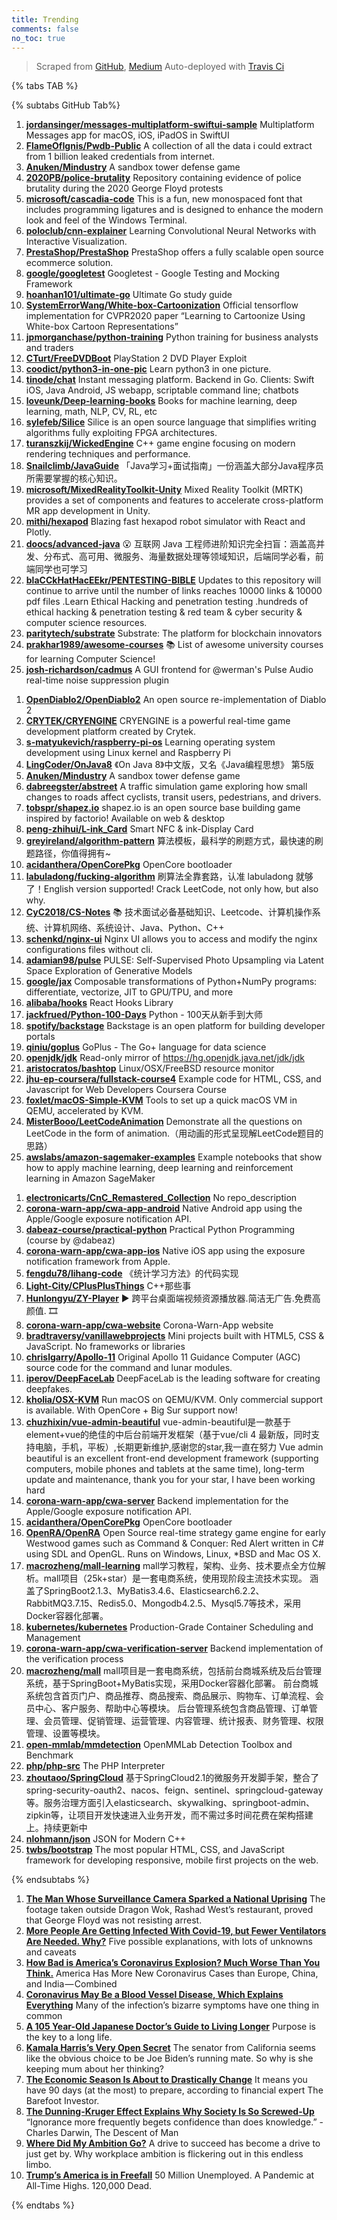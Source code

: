```yaml
---
title: Trending
comments: false
no_toc: true
---
```


> Scraped from [GitHub](https://github.com/trending), [Medium](https://medium.com/topic/popular)
Auto-deployed with [Travis Ci](https://travis-ci.org/)

{% tabs TAB %}
<!-- tab GitHub -->
{% subtabs GitHub Tab%}
<!-- tab Daily -->
1. [**jordansinger/messages-multiplatform-swiftui-sample**](https://github.com/jordansinger/messages-multiplatform-swiftui-sample)
Multiplatform Messages app for macOS, iOS, iPadOS in SwiftUI
2. [**FlameOfIgnis/Pwdb-Public**](https://github.com/FlameOfIgnis/Pwdb-Public)
A collection of all the data i could extract from 1 billion leaked credentials from internet.
3. [**Anuken/Mindustry**](https://github.com/Anuken/Mindustry)
A sandbox tower defense game
4. [**2020PB/police-brutality**](https://github.com/2020PB/police-brutality)
Repository containing evidence of police brutality during the 2020 George Floyd protests
5. [**microsoft/cascadia-code**](https://github.com/microsoft/cascadia-code)
This is a fun, new monospaced font that includes programming ligatures and is designed to enhance the modern look and feel of the Windows Terminal.
6. [**poloclub/cnn-explainer**](https://github.com/poloclub/cnn-explainer)
Learning Convolutional Neural Networks with Interactive Visualization.
7. [**PrestaShop/PrestaShop**](https://github.com/PrestaShop/PrestaShop)
PrestaShop offers a fully scalable open source ecommerce solution.
8. [**google/googletest**](https://github.com/google/googletest)
Googletest - Google Testing and Mocking Framework
9. [**hoanhan101/ultimate-go**](https://github.com/hoanhan101/ultimate-go)
Ultimate Go study guide
10. [**SystemErrorWang/White-box-Cartoonization**](https://github.com/SystemErrorWang/White-box-Cartoonization)
Official tensorflow implementation for CVPR2020 paper “Learning to Cartoonize Using White-box Cartoon Representations”
11. [**jpmorganchase/python-training**](https://github.com/jpmorganchase/python-training)
Python training for business analysts and traders
12. [**CTurt/FreeDVDBoot**](https://github.com/CTurt/FreeDVDBoot)
PlayStation 2 DVD Player Exploit
13. [**coodict/python3-in-one-pic**](https://github.com/coodict/python3-in-one-pic)
Learn python3 in one picture.
14. [**tinode/chat**](https://github.com/tinode/chat)
Instant messaging platform. Backend in Go. Clients: Swift iOS, Java Android, JS webapp, scriptable command line; chatbots
15. [**loveunk/Deep-learning-books**](https://github.com/loveunk/Deep-learning-books)
Books for machine learning, deep learning, math, NLP, CV, RL, etc
16. [**sylefeb/Silice**](https://github.com/sylefeb/Silice)
Silice is an open source language that simplifies writing algorithms fully exploiting FPGA architectures.
17. [**turanszkij/WickedEngine**](https://github.com/turanszkij/WickedEngine)
C++ game engine focusing on modern rendering techniques and performance.
18. [**Snailclimb/JavaGuide**](https://github.com/Snailclimb/JavaGuide)
「Java学习+面试指南」一份涵盖大部分Java程序员所需要掌握的核心知识。
19. [**microsoft/MixedRealityToolkit-Unity**](https://github.com/microsoft/MixedRealityToolkit-Unity)
Mixed Reality Toolkit (MRTK) provides a set of components and features to accelerate cross-platform MR app development in Unity.
20. [**mithi/hexapod**](https://github.com/mithi/hexapod)
Blazing fast hexapod robot simulator with React and Plotly.
21. [**doocs/advanced-java**](https://github.com/doocs/advanced-java)
😮 互联网 Java 工程师进阶知识完全扫盲：涵盖高并发、分布式、高可用、微服务、海量数据处理等领域知识，后端同学必看，前端同学也可学习
22. [**blaCCkHatHacEEkr/PENTESTING-BIBLE**](https://github.com/blaCCkHatHacEEkr/PENTESTING-BIBLE)
Updates to this repository will continue to arrive until the number of links reaches 10000 links & 10000 pdf files .Learn Ethical Hacking and penetration testing .hundreds of ethical hacking & penetration testing & red team & cyber security & computer science resources.
23. [**paritytech/substrate**](https://github.com/paritytech/substrate)
Substrate: The platform for blockchain innovators
24. [**prakhar1989/awesome-courses**](https://github.com/prakhar1989/awesome-courses)
📚 List of awesome university courses for learning Computer Science!
25. [**josh-richardson/cadmus**](https://github.com/josh-richardson/cadmus)
A GUI frontend for @werman's Pulse Audio real-time noise suppression plugin
<!-- endtab -->
<!-- tab Weekly -->
1. [**OpenDiablo2/OpenDiablo2**](https://github.com/OpenDiablo2/OpenDiablo2)
An open source re-implementation of Diablo 2
2. [**CRYTEK/CRYENGINE**](https://github.com/CRYTEK/CRYENGINE)
CRYENGINE is a powerful real-time game development platform created by Crytek.
3. [**s-matyukevich/raspberry-pi-os**](https://github.com/s-matyukevich/raspberry-pi-os)
Learning operating system development using Linux kernel and Raspberry Pi
4. [**LingCoder/OnJava8**](https://github.com/LingCoder/OnJava8)
《On Java 8》中文版，又名《Java编程思想》 第5版
5. [**Anuken/Mindustry**](https://github.com/Anuken/Mindustry)
A sandbox tower defense game
6. [**dabreegster/abstreet**](https://github.com/dabreegster/abstreet)
A traffic simulation game exploring how small changes to roads affect cyclists, transit users, pedestrians, and drivers.
7. [**tobspr/shapez.io**](https://github.com/tobspr/shapez.io)
shapez.io is an open source base building game inspired by factorio! Available on web & desktop
8. [**peng-zhihui/L-ink_Card**](https://github.com/peng-zhihui/L-ink_Card)
Smart NFC & ink-Display Card
9. [**greyireland/algorithm-pattern**](https://github.com/greyireland/algorithm-pattern)
算法模板，最科学的刷题方式，最快速的刷题路径，你值得拥有~
10. [**acidanthera/OpenCorePkg**](https://github.com/acidanthera/OpenCorePkg)
OpenCore bootloader
11. [**labuladong/fucking-algorithm**](https://github.com/labuladong/fucking-algorithm)
刷算法全靠套路，认准 labuladong 就够了！English version supported! Crack LeetCode, not only how, but also why.
12. [**CyC2018/CS-Notes**](https://github.com/CyC2018/CS-Notes)
📚 技术面试必备基础知识、Leetcode、计算机操作系统、计算机网络、系统设计、Java、Python、C++
13. [**schenkd/nginx-ui**](https://github.com/schenkd/nginx-ui)
Nginx UI allows you to access and modify the nginx configurations files without cli.
14. [**adamian98/pulse**](https://github.com/adamian98/pulse)
PULSE: Self-Supervised Photo Upsampling via Latent Space Exploration of Generative Models
15. [**google/jax**](https://github.com/google/jax)
Composable transformations of Python+NumPy programs: differentiate, vectorize, JIT to GPU/TPU, and more
16. [**alibaba/hooks**](https://github.com/alibaba/hooks)
React Hooks Library
17. [**jackfrued/Python-100-Days**](https://github.com/jackfrued/Python-100-Days)
Python - 100天从新手到大师
18. [**spotify/backstage**](https://github.com/spotify/backstage)
Backstage is an open platform for building developer portals
19. [**qiniu/goplus**](https://github.com/qiniu/goplus)
GoPlus - The Go+ language for data science
20. [**openjdk/jdk**](https://github.com/openjdk/jdk)
Read-only mirror of https://hg.openjdk.java.net/jdk/jdk
21. [**aristocratos/bashtop**](https://github.com/aristocratos/bashtop)
Linux/OSX/FreeBSD resource monitor
22. [**jhu-ep-coursera/fullstack-course4**](https://github.com/jhu-ep-coursera/fullstack-course4)
Example code for HTML, CSS, and Javascript for Web Developers Coursera Course
23. [**foxlet/macOS-Simple-KVM**](https://github.com/foxlet/macOS-Simple-KVM)
Tools to set up a quick macOS VM in QEMU, accelerated by KVM.
24. [**MisterBooo/LeetCodeAnimation**](https://github.com/MisterBooo/LeetCodeAnimation)
Demonstrate all the questions on LeetCode in the form of animation.（用动画的形式呈现解LeetCode题目的思路）
25. [**awslabs/amazon-sagemaker-examples**](https://github.com/awslabs/amazon-sagemaker-examples)
Example notebooks that show how to apply machine learning, deep learning and reinforcement learning in Amazon SageMaker
<!-- endtab -->
<!-- tab Monthly -->
1. [**electronicarts/CnC_Remastered_Collection**](https://github.com/electronicarts/CnC_Remastered_Collection)
No repo_description
2. [**corona-warn-app/cwa-app-android**](https://github.com/corona-warn-app/cwa-app-android)
Native Android app using the Apple/Google exposure notification API.
3. [**dabeaz-course/practical-python**](https://github.com/dabeaz-course/practical-python)
Practical Python Programming (course by @dabeaz)
4. [**corona-warn-app/cwa-app-ios**](https://github.com/corona-warn-app/cwa-app-ios)
Native iOS app using the exposure notification framework from Apple.
5. [**fengdu78/lihang-code**](https://github.com/fengdu78/lihang-code)
《统计学习方法》的代码实现
6. [**Light-City/CPlusPlusThings**](https://github.com/Light-City/CPlusPlusThings)
C++那些事
7. [**Hunlongyu/ZY-Player**](https://github.com/Hunlongyu/ZY-Player)
▶️ 跨平台桌面端视频资源播放器.简洁无广告.免费高颜值. 🎞
8. [**corona-warn-app/cwa-website**](https://github.com/corona-warn-app/cwa-website)
Corona-Warn-App website
9. [**bradtraversy/vanillawebprojects**](https://github.com/bradtraversy/vanillawebprojects)
Mini projects built with HTML5, CSS & JavaScript. No frameworks or libraries
10. [**chrislgarry/Apollo-11**](https://github.com/chrislgarry/Apollo-11)
Original Apollo 11 Guidance Computer (AGC) source code for the command and lunar modules.
11. [**iperov/DeepFaceLab**](https://github.com/iperov/DeepFaceLab)
DeepFaceLab is the leading software for creating deepfakes.
12. [**kholia/OSX-KVM**](https://github.com/kholia/OSX-KVM)
Run macOS on QEMU/KVM. Only commercial support is available. With OpenCore + Big Sur support now!
13. [**chuzhixin/vue-admin-beautiful**](https://github.com/chuzhixin/vue-admin-beautiful)
vue-admin-beautiful是一款基于element+vue的绝佳的中后台前端开发框架（基于vue/cli 4 最新版，同时支持电脑，手机，平板）,长期更新维护,感谢您的star,我一直在努力 Vue admin beautiful is an excellent front-end development framework (supporting computers, mobile phones and tablets at the same time), long-term update and maintenance, thank you for your star, I have been working hard
14. [**corona-warn-app/cwa-server**](https://github.com/corona-warn-app/cwa-server)
Backend implementation for the Apple/Google exposure notification API.
15. [**acidanthera/OpenCorePkg**](https://github.com/acidanthera/OpenCorePkg)
OpenCore bootloader
16. [**OpenRA/OpenRA**](https://github.com/OpenRA/OpenRA)
Open Source real-time strategy game engine for early Westwood games such as Command & Conquer: Red Alert written in C# using SDL and OpenGL. Runs on Windows, Linux, *BSD and Mac OS X.
17. [**macrozheng/mall-learning**](https://github.com/macrozheng/mall-learning)
mall学习教程，架构、业务、技术要点全方位解析。mall项目（25k+star）是一套电商系统，使用现阶段主流技术实现。 涵盖了SpringBoot2.1.3、MyBatis3.4.6、Elasticsearch6.2.2、RabbitMQ3.7.15、Redis5.0、Mongodb4.2.5、Mysql5.7等技术，采用Docker容器化部署。
18. [**kubernetes/kubernetes**](https://github.com/kubernetes/kubernetes)
Production-Grade Container Scheduling and Management
19. [**corona-warn-app/cwa-verification-server**](https://github.com/corona-warn-app/cwa-verification-server)
Backend implementation of the verification process
20. [**macrozheng/mall**](https://github.com/macrozheng/mall)
mall项目是一套电商系统，包括前台商城系统及后台管理系统，基于SpringBoot+MyBatis实现，采用Docker容器化部署。 前台商城系统包含首页门户、商品推荐、商品搜索、商品展示、购物车、订单流程、会员中心、客户服务、帮助中心等模块。 后台管理系统包含商品管理、订单管理、会员管理、促销管理、运营管理、内容管理、统计报表、财务管理、权限管理、设置等模块。
21. [**open-mmlab/mmdetection**](https://github.com/open-mmlab/mmdetection)
OpenMMLab Detection Toolbox and Benchmark
22. [**php/php-src**](https://github.com/php/php-src)
The PHP Interpreter
23. [**zhoutaoo/SpringCloud**](https://github.com/zhoutaoo/SpringCloud)
基于SpringCloud2.1的微服务开发脚手架，整合了spring-security-oauth2、nacos、feign、sentinel、springcloud-gateway等。服务治理方面引入elasticsearch、skywalking、springboot-admin、zipkin等，让项目开发快速进入业务开发，而不需过多时间花费在架构搭建上。持续更新中
24. [**nlohmann/json**](https://github.com/nlohmann/json)
JSON for Modern C++
25. [**twbs/bootstrap**](https://github.com/twbs/bootstrap)
The most popular HTML, CSS, and JavaScript framework for developing responsive, mobile first projects on the web.
<!-- endtab -->
{% endsubtabs %}
<!-- endtab -->
<!-- tab Medium -->
1. [**The Man Whose Surveillance Camera Sparked a National Uprising**](https://level.medium.com/the-man-whose-surveillance-camera-sparked-a-national-uprising-2b3196baf925?source=topic_page---------------------------20)
The footage taken outside Dragon Wok, Rashad West’s restaurant, proved that George Floyd was not resisting arrest.
2. [**More People Are Getting Infected With Covid-19, but Fewer Ventilators Are Needed. Why?**](https://elemental.medium.com/more-people-are-getting-infected-with-covid-19-but-fewer-ventilators-are-needed-why-3c3cdfe50cd2?source=topic_page---------0------------------1)
Five possible explanations, with lots of unknowns and caveats
3. [**How Bad is America’s Coronavirus Explosion? Much Worse Than You Think.**](https://eand.co/americas-leading-the-world-in-losing-to-coronavirus-6fa0a4f04e85?source=topic_page---------1------------------1)
America Has More New Coronavirus Cases than Europe, China, and India — Combined
4. [**Coronavirus May Be a Blood Vessel Disease, Which Explains Everything**](https://elemental.medium.com/coronavirus-may-be-a-blood-vessel-disease-which-explains-everything-2c4032481ab2?source=topic_page---------2------------------1)
Many of the infection’s bizarre symptoms have one thing in common
5. [**A 105 Year-Old Japanese Doctor’s Guide to Living Longer**](https://medium.com/mind-cafe/a-105-year-old-japanese-doctors-guide-to-living-longer-1c713f07096c?source=topic_page---------4------------------1)
Purpose is the key to a long life.
6. [**Kamala Harris’s Very Open Secret**](https://medium.com/the-atlantic/kamala-harriss-very-open-secret-31324a1224f9?source=topic_page---------5------------------1)
The senator from California seems like the obvious choice to be Joe Biden’s running mate. So why is she keeping mum about her thinking?
7. [**The Economic Season Is About to Drastically Change**](https://medium.com/the-ascent/the-economic-season-is-about-to-drastically-change-54fb7a40fb?source=topic_page---------6------------------1)
It means you have 90 days (at the most) to prepare, according to financial expert The Barefoot Investor.
8. [**The Dunning-Kruger Effect Explains Why Society Is So Screwed-Up**](https://medium.com/discourse/the-dunning-kruger-effect-explains-why-society-is-so-screwed-up-1432aca90aa8?source=topic_page---------7------------------1)
“Ignorance more frequently begets confidence than does knowledge.” -Charles Darwin, The Descent of Man
9. [**Where Did My Ambition Go?**](https://gen.medium.com/where-did-my-ambition-go-c800ab4ad01d?source=topic_page---------8------------------1)
A drive to succeed has become a drive to just get by. Why workplace ambition is flickering out in this endless limbo.
10. [**Trump’s America is in Freefall**](https://eand.co/trumps-america-is-in-freefall-f1cafbb93461?source=topic_page---------9------------------1)
50 Million Unemployed. A Pandemic at All-Time Highs. 120,000 Dead.
<!-- endtab -->
{% endtabs %}
